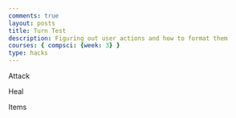 ```yaml
---
comments: true
layout: posts
title: Turn Test
description: Figuring out user actions and how to format them
courses: { compsci: {week: 3} }
type: hacks
---
```


<style>
        #0 {
            display: block;
        }
        #1 {
            margin-left: 10px;
            display: block;
        }
        #2 {
            margin-left: 10px;
            display: block;
        }
</style>

<div class="battleOptions">
        <div id="0">
            <p id="attack"> Attack</p>
        </div>
        <div id="1">
            <p id="heal">Heal</p>
        </div>
        <div id="2">
            <p id="items">Items</p>
        </div>
</div>


<script>
        var currentAction = 0;
        const maxActions = 3; // Maximum index of actions

        function updateSelection() {
            for (var i = 0; i <= maxActions; i++) {
                if (i === currentAction) {
                    document.getElementById(`${i}`).textContent = '> ' + document.getElementById(`${i}`).textContent.substring(2);
                } else {
                    document.getElementById(`${i}`).textContent = ' ' + document.getElementById(`${i}`).textContent.substring(2);
                }
            }
        }

        window.addEventListener("keydown", function (keyPressed) {
            if (keyPressed.key === "ArrowUp") {
                currentAction--;
                if (currentAction < 0) {
                    currentAction = maxActions;
                }
                updateSelection();
            } else if (keyPressed.key === "ArrowDown") {
                currentAction++;
                if (currentAction > maxActions) {
                    currentAction = 0;
                }
                updateSelection();
            }
        });

        window.addEventListener("keypress", function(keyPressed){
            if(keyPressed.key === "Enter") {
            action = document.getElementById(`${currentAction}`)
            action.textContent = action.replace('>','');
            currentAction++;
            action = document.getElementById(`${currentAction}`);
            action.textContent = '>' + action.textContent;
        }
        });

        // Initialize the selection on page load
        updateSelection();
</script>